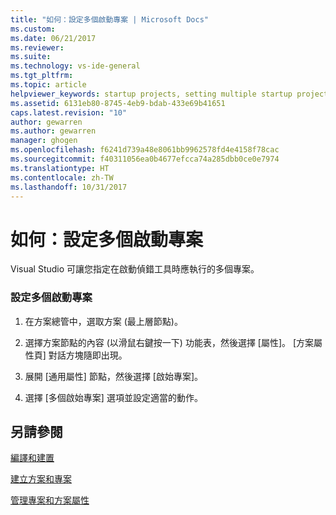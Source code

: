 ```yaml
---
title: "如何：設定多個啟動專案 | Microsoft Docs"
ms.custom: 
ms.date: 06/21/2017
ms.reviewer: 
ms.suite: 
ms.technology: vs-ide-general
ms.tgt_pltfrm: 
ms.topic: article
helpviewer_keywords: startup projects, setting multiple startup projects
ms.assetid: 6131eb80-8745-4eb9-bdab-433e69b41651
caps.latest.revision: "10"
author: gewarren
ms.author: gewarren
manager: ghogen
ms.openlocfilehash: f6241d739a48e8061bb9962578fd4e4158f78cac
ms.sourcegitcommit: f40311056ea0b4677efcca74a285dbb0ce0e7974
ms.translationtype: HT
ms.contentlocale: zh-TW
ms.lasthandoff: 10/31/2017
---
```

# <a name="how-to-set-multiple-startup-projects"></a>如何：設定多個啟動專案
Visual Studio 可讓您指定在啟動偵錯工具時應執行的多個專案。  

### <a name="to-set-multiple-startup-projects"></a>設定多個啟動專案  

1.  在方案總管中，選取方案 (最上層節點)。  

2.  選擇方案節點的內容 (以滑鼠右鍵按一下) 功能表，然後選擇 [屬性]。 [方案屬性頁] 對話方塊隨即出現。  

3.  展開 [通用屬性] 節點，然後選擇 [啟始專案]。  

4.  選擇 [多個啟始專案] 選項並設定適當的動作。

## <a name="see-also"></a>另請參閱  
 [編譯和建置](../ide/compiling-and-building-in-visual-studio.md)

 [建立方案和專案](../ide/creating-solutions-and-projects.md)

 [管理專案和方案屬性](../ide/managing-project-and-solution-properties.md)
